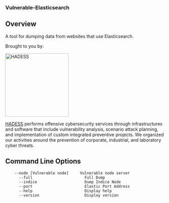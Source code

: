 ### Vulnerable-Elasticsearch




## Overview

A tool for dumping data from websites that use Elasticsearch.

Brought to you by:

<img src="https://hadess.io/wp-content/uploads/2022/04/LOGOTYPE-tag-white-.png" alt="HADESS" width="200"/>

[HADESS](https://hadess.io) performs offensive cybersecurity services through infrastructures and software that include vulnerability analysis, scenario attack planning, and implementation of custom integrated preventive projects. We organized our activities around the prevention of corporate, industrial, and laboratory cyber threats.



## Command Line Options
```
    --node [Vulnerable node]     Vulnerable node server
	  --full                       Full Dump
	  --indice                     Dump Indice Node
	  --port                       Elastic Port Address
	  --help                       Display help
	  --version                    Display version
```

